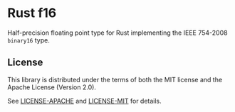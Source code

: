 # Rust f16

Half-precision floating point type for Rust implementing the IEEE 754-2008 `binary16` type.

## License

This library is distributed under the terms of both the MIT license and the Apache License
(Version 2.0).

See [LICENSE-APACHE](LICENSE-APACHE) and [LICENSE-MIT](LICENSE-MIT) for details.